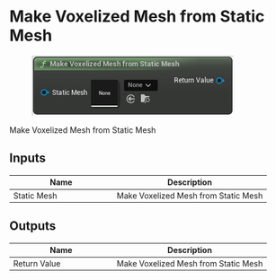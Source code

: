 # Make Voxelized Mesh from Static Mesh

<div align="left" data-full-width="false"><figure><img src="../../../api/Voxelized Mesh/Make_Voxelized_Mesh_from_Static_Mesh.png" alt=""><figcaption></figcaption></figure></div>

Make Voxelized Mesh from Static Mesh

## Inputs

<table><thead><tr><th width="170">Name</th><th>Description</th></tr></thead><tbody><tr><td>Static Mesh</td><td>Make Voxelized Mesh from Static Mesh</td></tr></tbody></table>

## Outputs

<table><thead><tr><th width="170">Name</th><th>Description</th></tr></thead><tbody><tr><td>Return Value</td><td>Make Voxelized Mesh from Static Mesh</td></tr></tbody></table>
